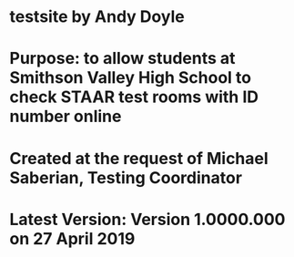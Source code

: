 # testsite by Andy Doyle
# Purpose: to allow students at Smithson Valley High School to check STAAR test rooms with ID number online
# Created at the request of Michael Saberian, Testing Coordinator
# Latest Version: Version 1.0000.000 on 27 April 2019

